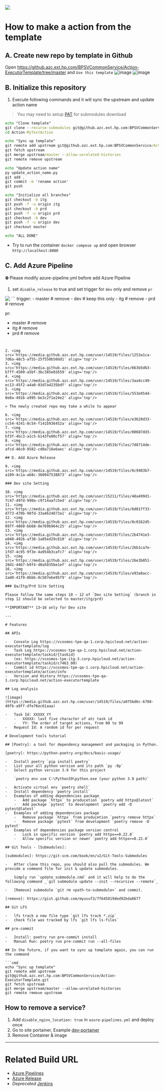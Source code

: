 ![](https://polar-chamber-33379.herokuapp.com/codeCoverages?id=action-executortemplate)

# How to make a action from the template

## A. Create new repo by template in Github

Open https://github.azc.ext.hp.com/BPSVCommonService/Action-ExecutorTemplate/tree/master and `Use this template`
![image](https://media.github.azc.ext.hp.com/user/14519/files/5de2a1e0-64d9-4d12-9847-9ce5f156c663)
![image](https://media.github.azc.ext.hp.com/user/14519/files/dbfa92a9-41b3-4ca6-aad3-ce414b519dda)

## B. Initialize this repository

1. Execute following commands and it will sync the upstream and update action name

> You may need to setup [PAT] for submodules download

[pat]: https://docs.github.com/en/authentication/keeping-your-account-and-data-secure/creating-a-personal-access-token

```cmd
echo "Clone template"
git clone --recurse-submodules git@github.azc.ext.hp.com:BPSVCommonService/Action-MyTestAction.git
cd Action-MyTestAction

echo "Sync up template"
git remote add upstream git@github.azc.ext.hp.com:BPSVCommonService/Action-ExecutorTemplate.git
git fetch upstream
git merge upstream/master --allow-unrelated-histories
git remote remove upstream

echo "Update action name"
py update_action_name.py
git add .
git commit -m 'rename action'
git push

echo "Initialize all branches"
git checkout -b itg
git push -f -u origin itg
git checkout -b prd
git push -f -u origin prd
git checkout -b dev
git push -f -u origin dev
git checkout master

echo "ALL DONE"
```

-   Try to run the container `docker compose up` and open browser `http://localhost:8080`

## C. Add Azure Pipeline

⛔ Please modify azure-pipeline.yml before add Azure Pipeline

1. set `disable_release` to true and set trigger for `dev` only and remove `pr`
<img src='https://media.github.azc.ext.hp.com/user/15211/files/e83de2b7-a3c3-47c5-a386-86de2d133d2f' align='top'/>
```
trigger:
- master       # remove
- dev          # keep this only
- itg          # remove
- prd          # remove

pr:
- master       # remove
- itg          # remove
- prd          # remove
```


2. <img src='https://media.github.azc.ext.hp.com/user/14519/files/1253a1ca-7d6a-48c5-af55-25f550b50dd1' align='top'/>
3. <img src='https://media.github.azc.ext.hp.com/user/14519/files/663b5d63-b7ff-4509-a5bf-3bc385e02659' align='top'/>
4. <img src='https://media.github.azc.ext.hp.com/user/14519/files/3aa4cc49-ec13-45f2-a4a0-03d7a4235bdf' align='top'/>
5. <img src='https://media.github.azc.ext.hp.com/user/14519/files/553e954d-0e8a-4916-a995-be3c2f1e24e2' align='top'/>

> The newly created repo may take a while to appear

6. <img src='https://media.github.azc.ext.hp.com/user/14519/files/e3628d33-cc54-4241-8c54-f141b936452a' align='top'/>
7. <img src='https://media.github.azc.ext.hp.com/user/14519/files/00687dd3-bf3f-4bc3-a1c5-b143fe80cf57' align='top'/>
8. <img src='https://media.github.azc.ext.hp.com/user/14519/files/7d8714de-afcd-46c0-9582-cd0a716e6aec' align='top'/>

## D. Add Azure Release

9. <img src='https://media.github.azc.ext.hp.com/user/14519/files/6c9483b7-a109-4c1a-a68c-360947538873' align='top'/>

### Dev site Setting

10. <img src='https://media.github.azc.ext.hp.com/user/15211/files/48a499d1-7c47-497d-990a-c9714aafc5ed' align='top'/>
11. <img src='https://media.github.azc.ext.hp.com/user/14519/files/6d81ff33-d773-470b-98fd-33a4624873a1' align='top'/>
12. <img src='https://media.github.azc.ext.hp.com/user/14519/files/0c0162d5-097f-4860-bb68-8e769b964c25' align='top'/>
13. <img src='https://media.github.azc.ext.hp.com/user/14519/files/2b4741e3-e040-4926-af38-1a85ed29c810' align='top'/>
14. <img src='https://media.github.azc.ext.hp.com/user/14519/files/26b1ca7e-1fd7-4c95-9f3e-4a954b3cafc7' align='top'/>
15. <img src='https://media.github.azc.ext.hp.com/user/14519/files/26e3b051-28d1-4467-b9f4-d0a5035be1ef' align='top'/>
16. <img src='https://media.github.azc.ext.hp.com/user/14519/files/e93a8acc-2ad0-41f9-8bbb-0c507ebe95f9' align='top'/>

### Qa/Itg/Prd Site Setting

Please follow the same steps 10 ~ 12 of `Dev site Setting` (branch in step 12 should be selected to master/itg/prd)

**IMPORTANT** 13~16 only for Dev site

---

# Features

## APIs

-   Console Log https://vcosmos-tpe-qa-1.corp.hpicloud.net/action-executortemplate/log
-   Task Log https://vcosmos-tpe-qa-1.corp.hpicloud.net/action-executortemplate/taskid/{taskid}
    (ex: https://vcosmos-tpe-itg-3.corp.hpicloud.net/action-executortemplate/taskid/c7463_00)
-   Commit id https://vcosmos-tpe-qa-1.corp.hpicloud.net/action-executortemplate/action/info
-   Version and History https://vcosmos-tpe-qa-1.corp.hpicloud.net/action-executortemplate

## Log analysis

![image](https://media.github.azc.ext.hp.com/user/14519/files/a075bd6c-6708-40fb-a9ff-dfe76ec61aaa)

-   Task Id: XXXXX_YY
    -   XXXXX: last five character of atc task id
    -   YY: The order of target actions, from 00 to 99
-   Request Id: A random id for per request

# Development tools tutorial

## [Poetry]: a tool for dependency management and packaging in Python.

[poetry]: https://python-poetry.org/docs/basic-usage/

-   Install poetry `pip install poetry`
-   List your all python version and its path `py -0p`
-   Select python version 3.9 for this project

    `poetry env use C:\Python39\python.exe (your python 3.9 path)`

-   Activate virtual env `poetry shell`
-   Install dependency `poetry install`
-   Examples of adding dependencies package
    -   Add package `httpx` to producetion `poetry add httpx@latest`
    -   Add package `pytest` to development `poetry add -D pytest@latest`
-   Examples of adding dependencies package
    -   Remove package `httpx` from producetion `poetry remove httpx`
    -   Remove package `pytest` from development `poetry remove -D pytest`
-   Examples of dependencies package version control
    -   Lock in specific version `poetry add httpx==0.22.0`
    -   Allow specific version or newer `poetry add httpx>=0.22.0`

## Git Tools - [Submodules]:

[submodules]: https://git-scm.com/book/en/v2/Git-Tools-Submodules

-   After clone this repo, you should also pull the submodules. We provide a command file for init & update submodules.

    Simply run `update_submodule.cmd` and it will help to do the following command _`git submodule update --init --recursive --remote`_

-   [Remove] submodule `git rm <path-to-submodule>` and commit.

[remove]: https://gist.github.com/myusuf3/7f645819ded92bda6677

## Git LFS

-   lfs track a new file type `git lfs track *.zip`
-   check file was tracked by lfs `git lfs ls-files`

## pre-commit

-   Install: poetry run pre-commit install
-   Manual Run: poetry run pre-commit run --all-files

## In the future, if you want to sync up template again, you can run the command

```cmd
echo "Sync up template"
git remote add upstream git@github.azc.ext.hp.com:BPSVCommonService/Action-ExecutorTemplate.git
git fetch upstream
git merge upstream/master --allow-unrelated-histories
git remote remove upstream
```

## How to remove a service?

1.  Add `disable_nginx_location: true` in `azure-pipelines.yml` and deploy once
2.  Go to site portainer, Example [dev-portainer]
3.  Remove Container & image

[dev-portainer]: https://vcosmos-tpe-itg-3.corp.hpicloud.net/portainer/#!/home

---

# Related Build URL

-   [Azure Pipelines](https://dev.azure.com/hp-csrd-validation/vCosmos/_build)
-   [Azure Release](https://dev.azure.com/hp-csrd-validation/vCosmos/_release?_a=releases&view=all&path=%5C)
-   _Deprecated_ [Jenkins](https://boss.corp.hpicloud.net/job/BPSValidation/job/BPSVCommonService/)
